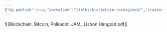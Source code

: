 ```yaml
---
{"dg-publish":true,"permalink":"/talks/blockchain-reimagined/","created":"2024-07-12T16:35:17.118+01:00","updated":"2024-07-12T16:35:39.341+01:00"}
---
```



![[Blockchain, Bitcoin, Polkadot, JAM_ Lisbon Hangout.pdf]]
